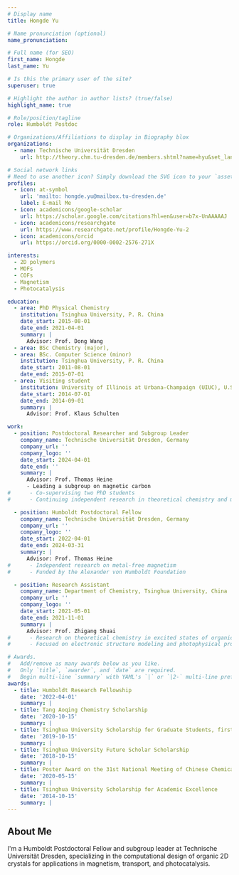 ```yaml
---
# Display name
title: Hongde Yu

# Name pronunciation (optional)
name_pronunciation: 

# Full name (for SEO)
first_name: Hongde
last_name: Yu

# Is this the primary user of the site?
superuser: true

# Highlight the author in author lists? (true/false)
highlight_name: true

# Role/position/tagline
role: Humboldt Postdoc

# Organizations/Affiliations to display in Biography blox
organizations:
  - name: Technische Universität Dresden
    url: http://theory.chm.tu-dresden.de/members.shtml?name=hyu&set_language=en&lang=en

# Social network links
# Need to use another icon? Simply download the SVG icon to your `assets/media/icons/` folder.
profiles:
  - icon: at-symbol
    url: 'mailto: hongde.yu@mailbox.tu-dresden.de'
    label: E-mail Me
  - icon: academicons/google-scholar
    url: https://scholar.google.com/citations?hl=en&user=b7x-UnAAAAAJ
  - icon: academicons/researchgate
    url: https://www.researchgate.net/profile/Hongde-Yu-2
  - icon: academicons/orcid
    url: https://orcid.org/0000-0002-2576-271X

interests:
  - 2D polymers
  - MOFs
  - COFs
  - Magnetism
  - Photocatalysis

education:
  - area: PhD Physical Chemistry
    institution: Tsinghua University, P. R. China
    date_start: 2015-08-01
    date_end: 2021-04-01
    summary: |
      Advisor: Prof. Dong Wang
  - area: BSc Chemistry (major),
  - area: BSc. Computer Science (minor)
    institution: Tsinghua University, P. R. China
    date_start: 2011-08-01
    date_end: 2015-07-01
  - area: Visiting student
    institution: University of Illinois at Urbana-Champaign (UIUC), U.S.A.
    date_start: 2014-07-01
    date_end: 2014-09-01
    summary: |
      Advisor: Prof. Klaus Schulten

work:
  - position: Postdoctoral Researcher and Subgroup Leader
    company_name: Technische Universität Dresden, Germany
    company_url: ''
    company_logo: ''
    date_start: 2024-04-01
    date_end: ''
    summary: |
      Advisor: Prof. Thomas Heine
      - Leading a subgroup on magnetic carbon
#      - Co-supervising two PhD students
#      - Continuing independent research in theoretical chemistry and materials modeling

  - position: Humboldt Postdoctoral Fellow
    company_name: Technische Universität Dresden, Germany
    company_url: ''
    company_logo: ''
    date_start: 2022-04-01
    date_end: 2024-03-31
    summary: |
      Advisor: Prof. Thomas Heine
#      - Independent research on metal-free magnetism
#      - Funded by the Alexander von Humboldt Foundation

  - position: Research Assistant
    company_name: Department of Chemistry, Tsinghua University, China
    company_url: ''
    company_logo: ''
    date_start: 2021-05-01
    date_end: 2021-11-01
    summary: |
      Advisor: Prof. Zhigang Shuai
#      - Research on theoretical chemistry in excited states of organic semiconductors
#      - Focused on electronic structure modeling and photophysical property analysis

# Awards.
#   Add/remove as many awards below as you like.
#   Only `title`, `awarder`, and `date` are required.
#   Begin multi-line `summary` with YAML's `|` or `|2-` multi-line prefix and indent 2 spaces below.
awards:
  - title: Humboldt Research Fellowship
    date: '2022-04-01'
    summary: |
  - title: Tang Aoqing Chemistry Scholarship
    date: '2020-10-15'
    summary: |
  - title: Tsinghua University Scholarship for Graduate Students, first-class
    date: '2019-10-15'
    summary: |
  - title: Tsinghua University Future Scholar Scholarship
    date: '2018-10-15'
    summary: |
  - title: Poster Award on the 31st National Meeting of Chinese Chemical Society 
    date: '2020-05-15'
    summary: |
  - title: Tsinghua University Scholarship for Academic Excellence
    date: '2014-10-15'
    summary: |
---
```


## About Me

I'm a Humboldt Postdoctoral Fellow and subgroup leader at Technische Universität Dresden, specializing in the computational design of organic 2D crystals for applications in magnetism, transport, and photocatalysis.
